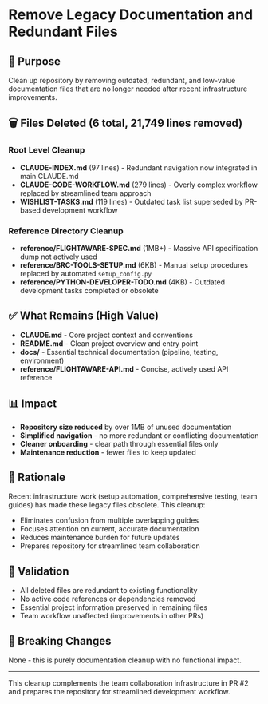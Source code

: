 # Remove Legacy Documentation and Redundant Files

## 🎯 Purpose
Clean up repository by removing outdated, redundant, and low-value documentation files that are no longer needed after recent infrastructure improvements.

## 🗑️ Files Deleted (6 total, 21,749 lines removed)

### Root Level Cleanup
- **CLAUDE-INDEX.md** (97 lines) - Redundant navigation now integrated in main CLAUDE.md
- **CLAUDE-CODE-WORKFLOW.md** (279 lines) - Overly complex workflow replaced by streamlined team approach
- **WISHLIST-TASKS.md** (119 lines) - Outdated task list superseded by PR-based development workflow

### Reference Directory Cleanup
- **reference/FLIGHTAWARE-SPEC.md** (1MB+) - Massive API specification dump not actively used
- **reference/BRC-TOOLS-SETUP.md** (6KB) - Manual setup procedures replaced by automated `setup_config.py`
- **reference/PYTHON-DEVELOPER-TODO.md** (4KB) - Outdated development tasks completed or obsolete

## ✅ What Remains (High Value)
- **CLAUDE.md** - Core project context and conventions
- **README.md** - Clean project overview and entry point
- **docs/** - Essential technical documentation (pipeline, testing, environment)
- **reference/FLIGHTAWARE-API.md** - Concise, actively used API reference

## 📊 Impact
- **Repository size reduced** by over 1MB of unused documentation
- **Simplified navigation** - no more redundant or conflicting documentation
- **Cleaner onboarding** - clear path through essential files only
- **Maintenance reduction** - fewer files to keep updated

## 🔄 Rationale
Recent infrastructure work (setup automation, comprehensive testing, team guides) has made these legacy files obsolete. This cleanup:
- Eliminates confusion from multiple overlapping guides
- Focuses attention on current, accurate documentation
- Reduces maintenance burden for future updates
- Prepares repository for streamlined team collaboration

## 🧪 Validation
- All deleted files are redundant to existing functionality
- No active code references or dependencies removed
- Essential project information preserved in remaining files
- Team workflow unaffected (improvements in other PRs)

## 📝 Breaking Changes
None - this is purely documentation cleanup with no functional impact.

---

This cleanup complements the team collaboration infrastructure in PR #2 and prepares the repository for streamlined development workflow.